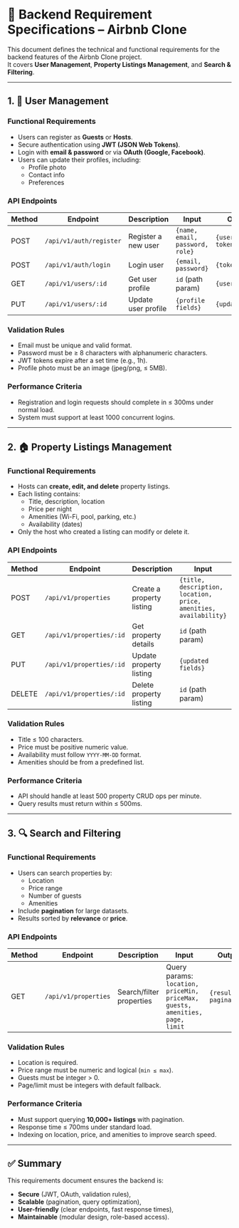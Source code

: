 # 📌 Backend Requirement Specifications – Airbnb Clone

This document defines the technical and functional requirements for the backend features of the Airbnb Clone project.  
It covers **User Management**, **Property Listings Management**, and **Search & Filtering**.

---

## 1. 🔑 User Management

### Functional Requirements
- Users can register as **Guests** or **Hosts**.
- Secure authentication using **JWT (JSON Web Tokens)**.
- Login with **email & password** or via **OAuth (Google, Facebook)**.
- Users can update their profiles, including:
  - Profile photo
  - Contact info
  - Preferences

### API Endpoints
| Method | Endpoint              | Description                  | Input                                   | Output |
|--------|-----------------------|------------------------------|-----------------------------------------|--------|
| POST   | `/api/v1/auth/register` | Register a new user          | `{name, email, password, role}`         | `{userId, token}` |
| POST   | `/api/v1/auth/login`    | Login user                   | `{email, password}`                     | `{token, user}` |
| GET    | `/api/v1/users/:id`     | Get user profile             | `id` (path param)                       | `{user}` |
| PUT    | `/api/v1/users/:id`     | Update user profile          | `{profile fields}`                      | `{updatedUser}` |

### Validation Rules
- Email must be unique and valid format.
- Password must be ≥ 8 characters with alphanumeric characters.
- JWT tokens expire after a set time (e.g., 1h).
- Profile photo must be an image (jpeg/png, ≤ 5MB).

### Performance Criteria
- Registration and login requests should complete in ≤ 300ms under normal load.
- System must support at least 1000 concurrent logins.

---

## 2. 🏠 Property Listings Management

### Functional Requirements
- Hosts can **create, edit, and delete** property listings.
- Each listing contains:
  - Title, description, location
  - Price per night
  - Amenities (Wi-Fi, pool, parking, etc.)
  - Availability (dates)
- Only the host who created a listing can modify or delete it.

### API Endpoints
| Method | Endpoint               | Description                 | Input                                   | Output |
|--------|------------------------|-----------------------------|-----------------------------------------|--------|
| POST   | `/api/v1/properties`    | Create a property listing   | `{title, description, location, price, amenities, availability}` | `{propertyId}` |
| GET    | `/api/v1/properties/:id`| Get property details        | `id` (path param)                       | `{property}` |
| PUT    | `/api/v1/properties/:id`| Update property listing     | `{updated fields}`                      | `{updatedProperty}` |
| DELETE | `/api/v1/properties/:id`| Delete property listing     | `id` (path param)                       | `{message}` |

### Validation Rules
- Title ≤ 100 characters.
- Price must be positive numeric value.
- Availability must follow `YYYY-MM-DD` format.
- Amenities should be from a predefined list.

### Performance Criteria
- API should handle at least 500 property CRUD ops per minute.
- Query results must return within ≤ 500ms.

---

## 3. 🔍 Search and Filtering

### Functional Requirements
- Users can search properties by:
  - Location
  - Price range
  - Number of guests
  - Amenities
- Include **pagination** for large datasets.
- Results sorted by **relevance** or **price**.

### API Endpoints
| Method | Endpoint               | Description                | Input                                   | Output |
|--------|------------------------|----------------------------|-----------------------------------------|--------|
| GET    | `/api/v1/properties`   | Search/filter properties   | Query params: `location, priceMin, priceMax, guests, amenities, page, limit` | `{results, pagination}` |

### Validation Rules
- Location is required.
- Price range must be numeric and logical (`min ≤ max`).
- Guests must be integer > 0.
- Page/limit must be integers with default fallback.

### Performance Criteria
- Must support querying **10,000+ listings** with pagination.
- Response time ≤ 700ms under standard load.
- Indexing on location, price, and amenities to improve search speed.

---

## ✅ Summary
This requirements document ensures the backend is:
- **Secure** (JWT, OAuth, validation rules),
- **Scalable** (pagination, query optimization),
- **User-friendly** (clear endpoints, fast response times),
- **Maintainable** (modular design, role-based access).

